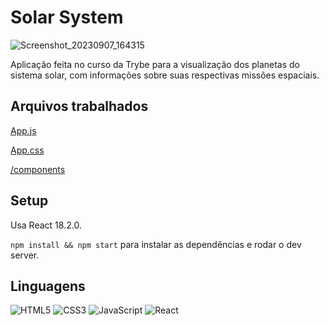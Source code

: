 # Solar System
![Screenshot_20230907_164315](https://github.com/thiagopicorelli/project-solar-system/assets/60528610/8a6b00a0-6a8b-4959-b3ec-0824a3f4542c)

Aplicação feita no curso da Trybe para a visualização dos planetas do sistema solar, com informações sobre suas respectivas missões espaciais.

## Arquivos trabalhados
[App.js](https://github.com/thiagopicorelli/project-solar-system/blob/main/src/App.js)

[App.css](https://github.com/thiagopicorelli/project-solar-system/blob/main/src/App.css)

[/components](https://github.com/thiagopicorelli/project-solar-system/tree/main/src/components)

## Setup
Usa React 18.2.0.

`npm install && npm start` para instalar as dependências e rodar o dev server.

## Linguagens
![HTML5](https://img.shields.io/badge/html5-%23E34F26.svg?style=for-the-badge&logo=html5&logoColor=white)
![CSS3](https://img.shields.io/badge/css3-%231572B6.svg?style=for-the-badge&logo=css3&logoColor=white)
![JavaScript](https://img.shields.io/badge/javascript-%23323330.svg?style=for-the-badge&logo=javascript&logoColor=%23F7DF1E)
![React](https://img.shields.io/badge/react-%2320232a.svg?style=for-the-badge&logo=react&logoColor=%2361DAFB)
